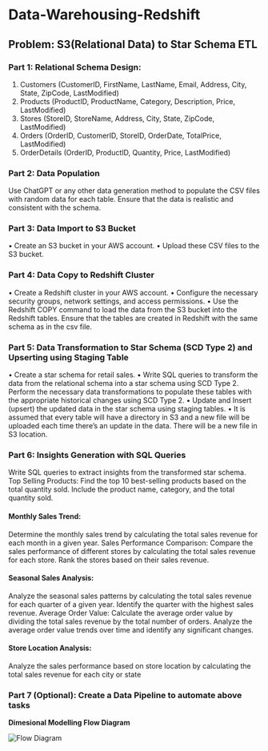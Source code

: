 # Data-Warehousing-Redshift

## Problem: S3(Relational Data) to Star Schema ETL
### Part 1: Relational Schema Design:
1.	Customers (CustomerID, FirstName, LastName, Email, Address, City, State, ZipCode, LastModified)
2.	Products (ProductID, ProductName, Category, Description, Price, LastModified)
3.	Stores (StoreID, StoreName, Address, City, State, ZipCode, LastModified)
4.	Orders (OrderID, CustomerID, StoreID, OrderDate, TotalPrice, LastModified)
5.	OrderDetails (OrderID, ProductID, Quantity, Price, LastModified)

### Part 2: Data Population
Use ChatGPT or any other data generation method to populate the CSV files with random data for each table. Ensure that the data is realistic and consistent with the schema.

### Part 3: Data Import to S3 Bucket
•	Create an S3 bucket in your AWS account.
•	Upload these CSV files to the S3 bucket.

### Part 4: Data Copy to Redshift Cluster
•	Create a Redshift cluster in your AWS account.
•	Configure the necessary security groups, network settings, and access permissions.
•	Use the Redshift COPY command to load the data from the S3 bucket into the Redshift tables. Ensure that the tables are created in Redshift with the same schema as in the csv file.

### Part 5: Data Transformation to Star Schema (SCD Type 2) and Upserting using Staging Table
•	Create a star schema for retail sales.
•	Write SQL queries to transform the data from the relational schema into a star schema using SCD Type 2. Perform the necessary data transformations to populate these tables with the appropriate historical changes using SCD Type 2.
•	Update and Insert (upsert) the updated data in the star schema using staging tables. 
•	It is assumed that every table will have a directory in S3 and a new file will be uploaded each time there’s an update in the data. There will be a new file in S3 location. 


### Part 6: Insights Generation with SQL Queries
Write SQL queries to extract insights from the transformed star schema.
Top Selling Products:
Find the top 10 best-selling products based on the total quantity sold. Include the product name, category, and the total quantity sold.

#### Monthly Sales Trend:
Determine the monthly sales trend by calculating the total sales revenue for each month in a given year. 
Sales Performance Comparison:
Compare the sales performance of different stores by calculating the total sales revenue for each store. Rank the stores based on their sales revenue.

#### Seasonal Sales Analysis:
Analyze the seasonal sales patterns by calculating the total sales revenue for each quarter of a given year. Identify the quarter with the highest sales revenue.
Average Order Value:
Calculate the average order value by dividing the total sales revenue by the total number of orders. Analyze the average order value trends over time and identify any significant changes.

#### Store Location Analysis:
Analyze the sales performance based on store location by calculating the total sales revenue for each city or state

### Part 7 (Optional): Create a Data Pipeline to automate above tasks 



**Dimesional Modelling Flow Diagram**


![Flow Diagram](https://github.com/SaadAhmedWaqar/Data-Warehousing-Redshift/assets/105427072/12932ef0-4a52-4c31-a190-910439385980)




